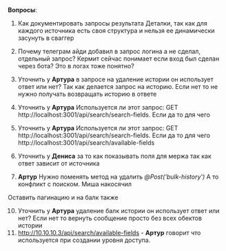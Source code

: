 **Вопросы**: 
1. Как документировать запросы результата Деталки, так как для каждого источника есть своя структура и нельзя ее динамически засунуть в сваггер
2. Почему телеграм айди добавил в запрос логина а не сделал, отдельный запрос? Кермит сейчас понимает если вход был сделан через бота? Это в логах тоже понятно?
3. Уточнить у **Артура** в запросе на удаление истории он использует ответ или нет? Так как делается запрос на историю. Если нет то не нужно получать возвращать историю в ответе
4. Уточнить у **Артура** Используется ли этот запрос: GET http://localhost:3001/api/search/search-fields. Если да то для чего


6. Уточнить у **Артура** Используется ли этот запрос: GET http://localhost:3001/api/search/search-fields. Если да то для чего  http://localhost:3001/api/search/available-fields
7. Уточнить у **Дениса** за то как показывать поля для мержа так как ответ зависит от источника
8. **Артур** Нужно поменять метод на удалить *@Post('bulk-history')* А то конфликт с поиском. Миша накосячил

 Оставить пагинацию и на балк также

10. Уточнить у **Артура** удаление балк истории он использует ответ или нет? Если нет то вернуть сообщение просто без всех обектов истории
11. http://10.10.10.3/api/search/available-fields - **Артур** говорит что используется при создании уровня доступа. 
